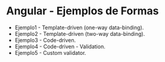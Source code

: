 # Angular - Ejemplos de Formas

* Ejemplo1 - Template-driven (one-way data-binding).
* Ejemplo2 - Template-driven (two-way data-binding).
* Ejemplo3 - Code-driven.
* Ejemplo4 - Code-driven - Validation.
* Ejemplo5 - Custom validator.
